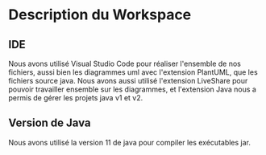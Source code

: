 # Description du Workspace
## IDE
Nous avons utilisé Visual Studio Code pour réaliser l'ensemble de nos fichiers, aussi bien les diagrammes uml avec l'extension PlantUML, que les fichiers source java.
Nous avons aussi utilisé l'extension LiveShare pour pouvoir travailler ensemble sur les diagrammes, et l'extension Java nous a permis de gérer les projets java v1 et v2.

## Version de Java
Nous avons utilisé la version 11 de java pour compiler les exécutables jar.
